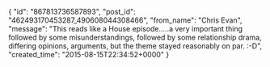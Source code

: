  {
   "id": "867813736587893",
   "post_id": "462493170453287_490608044308466",
   "from_name": "Chris Evan",
   "message": "This reads like a House episode.....a very important thing followed by some misunderstandings, followed by some relationship drama, differing opinions, arguments, but the theme stayed reasonably on par. :-D",
   "created_time": "2015-08-15T22:34:52+0000"
 }
